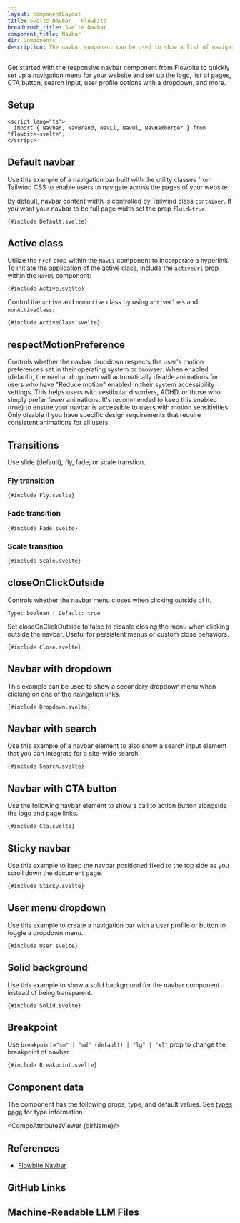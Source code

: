 ```yaml
---
layout: componentLayout
title: Svelte Navbar - Flowbite
breadcrumb_title: Svelte Navbar
component_title: Navbar
dir: Components
description: The navbar component can be used to show a list of navigation links positioned on the top side of your page based on multiple layouts, sizes, and dropdowns
---
```


<script lang="ts">
  import { CompoAttributesViewer,  GitHubCompoLinks, toKebabCase, LlmLink } from '../../utils'
  import { Badge, Heading, P, A } from '$lib';
  const dirName = toKebabCase(component_title)
</script>

Get started with the responsive navbar component from Flowbite to quickly set up a navigation menu for your website and set up the logo, list of pages, CTA button, search input, user profile options with a dropdown, and more.

## Setup

```svelte example hideOutput
<script lang="ts">
  import { Navbar, NavBrand, NavLi, NavUl, NavHamburger } from "flowbite-svelte";
</script>
```

## Default navbar

Use this example of a navigation bar built with the utility classes from Tailwind CSS to enable users to navigate across the pages of your website.

By default, navbar content width is controlled by Tailwind class `container`. If you want your navbar to be full page width set the prop `fluid=true`.

```svelte example hideScript class="h-96 md:h-80"
{#include Default.svelte}
```

## Active class

Utilize the `href` prop within the `NavLi` component to incorporate a hyperlink. To initiate the application of the active class, include the `activeUrl` prop within the `NavUl` component:

```svelte example class="h-96 md:h-80"
{#include Active.svelte}
```

Control the `active` and `nonactive` class by using `activeClass` and `nonActiveClass`:

```svelte example class="h-96 md:h-80"
{#include ActiveClass.svelte}
```

## respectMotionPreference

Controls whether the navbar dropdown respects the user's motion preferences set in their operating system or browser. When enabled (default), the navbar dropdown will automatically disable animations for users who have "Reduce motion" enabled in their system accessibility settings. This helps users with vestibular disorders, ADHD, or those who simply prefer fewer animations. It's recommended to keep this enabled (true) to ensure your navbar is accessible to users with motion sensitivities. Only disable if you have specific design requirements that require consistent animations for all users.

## Transitions

Use slide (default), fly, fade, or scale transtion.

### Fly transition

```svelte example class="h-96 md:h-80"
{#include Fly.svelte}
```

### Fade transition

```svelte example class="h-96 md:h-80"
{#include Fade.svelte}
```

### Scale transition

```svelte example class="h-96 md:h-80"
{#include Scale.svelte}
```

## closeOnClickOutside

Controls whether the navbar menu closes when clicking outside of it.

`Type: boolean | Default: true`

Set closeOnClickOutside to false to disable closing the menu when clicking outside the navbar. Useful for persistent menus or custom close behaviors.

```svelte example class="h-96 md:h-80"
{#include Close.svelte}
```

## Navbar with dropdown

This example can be used to show a secondary dropdown menu when clicking on one of the navigation links.

```svelte example class="h-96 md:h-80"
{#include Dropdown.svelte}
```

## Navbar with search

Use this example of a navbar element to also show a search input element that you can integrate for a site-wide search.

```svelte example class="h-96 md:h-80"
{#include Search.svelte}
```

## Navbar with CTA button

Use the following navbar element to show a call to action button alongside the logo and page links.

```svelte example class="h-96 md:h-80"
{#include Cta.svelte}
```

## Sticky navbar

Use this example to keep the navbar positioned fixed to the top side as you scroll down the document page.

```svelte example class="p-2 sm:p-6 h-96 md:h-80 overflow-hidden"
{#include Sticky.svelte}
```

## User menu dropdown

Use this example to create a navigation bar with a user profile or button to toggle a dropdown menu.

```svelte example class="h-96 md:h-80"
{#include User.svelte}
```

## Solid background

Use this example to show a solid background for the navbar component instead of being transparent.

```svelte example class="h-96 md:h-80"
{#include Solid.svelte}
```

## Breakpoint

Use `breakpoint="sm" | "md" (default) | "lg" | "xl"` prop to change the breakpoint of navbar.

```svelte example class="h-96 md:h-80"
{#include Breakpoint.svelte}
```

## Component data

The component has the following props, type, and default values. See [types page](/docs/pages/typescript) for type information.

<CompoAttributesViewer {dirName}/>

## References

- [Flowbite Navbar](https://flowbite.com/docs/components/navbar/)

## GitHub Links

<GitHubCompoLinks />

## Machine-Readable LLM Files

<LlmLink />
